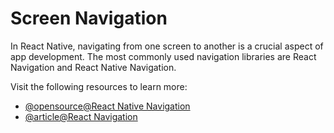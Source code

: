 # Screen Navigation

In React Native, navigating from one screen to another is a crucial aspect of app development. The most commonly used navigation libraries are React Navigation and React Native Navigation.

Visit the following resources to learn more:

- [@opensource@React Native Navigation](https://github.com/wix/react-native-navigation)
- [@article@React Navigation](https://reactnavigation.org/)
